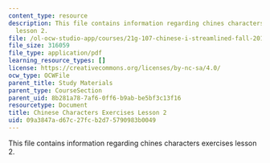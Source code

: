 ```yaml
---
content_type: resource
description: This file contains information regarding chines characters exercises
  lesson 2.
file: /ol-ocw-studio-app/courses/21g-107-chinese-i-streamlined-fall-2014/09a3847ad67c27fcb2d75790983b0049_MIT21G_107F14_L2_mia.pdf
file_size: 316059
file_type: application/pdf
learning_resource_types: []
license: https://creativecommons.org/licenses/by-nc-sa/4.0/
ocw_type: OCWFile
parent_title: Study Materials
parent_type: CourseSection
parent_uid: 8b281a78-7af6-0ff6-b9ab-be5bf3c13f16
resourcetype: Document
title: Chinese Characters Exercises Lesson 2
uid: 09a3847a-d67c-27fc-b2d7-5790983b0049
---
```

This file contains information regarding chines characters exercises lesson 2.